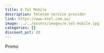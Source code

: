 ```yaml
---
title: E.Tel Mobile
description: Telecom service provider
link: https://www.etel.com.au/
image: ../../assets/images/e.tel-mobile.jpg
categories: []
discount_pct: 20
---
```

Promo
